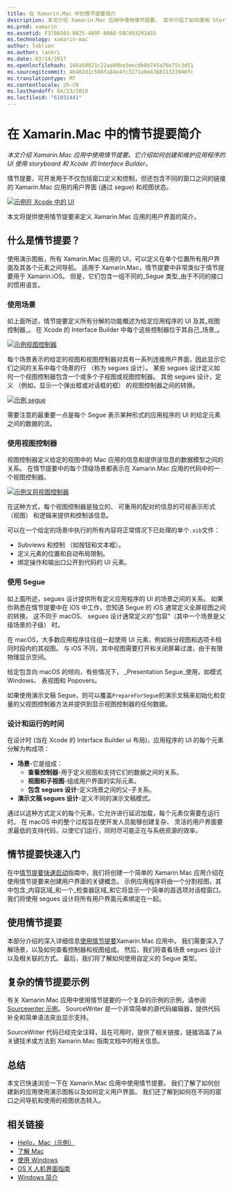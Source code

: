 ```yaml
---
title: 在 Xamarin.Mac 中的情节提要简介
description: 本文介绍 Xamarin.Mac 应用中使用情节提要。 其中介绍了如何使用 Storyboard 和 Xcode 的 Interface Builder 创建和维护应用 UI。
ms.prod: xamarin
ms.assetid: F37BA503-0B25-489F-80A8-58C493291A55
ms.technology: xamarin-mac
author: lobrien
ms.author: laobri
ms.date: 03/14/2017
ms.openlocfilehash: 166a50021c22aa09be3eecdb8b745a70e75c3d51
ms.sourcegitcommit: 4b402d1c508fa84e4fc3171a6e43b811323948fc
ms.translationtype: MT
ms.contentlocale: zh-CN
ms.lasthandoff: 04/23/2019
ms.locfileid: "61031441"
---
```

# <a name="introduction-to-storyboards-in-xamarinmac"></a>在 Xamarin.Mac 中的情节提要简介

_本文介绍 Xamarin.Mac 应用中使用情节提要。它介绍如何创建和维护应用程序的 UI 使用 storyboard 和 Xcode 的 Interface Builder。_

情节提要，可开发用于不仅包括窗口定义和控制，但还包含不同的窗口之间的链接的 Xamarin.Mac 应用的用户界面 (通过 segue) 和视图状态。

[![](images/intro01.png "示例在 Xcode 中的 UI")](images/intro01.png#lightbox)

本文将提供使用情节提要来定义 Xamarin.Mac 应用的用户界面的简介。

<a name="What-are-Storyboards" />

## <a name="what-are-storyboards"></a>什么是情节提要？

使用演示图板，所有 Xamarin.Mac 应用的 UI，可以定义在单个位置所有用户界面及其各个元素之间导航。 适用于 Xamarin.Mac，情节提要中非常类似于情节提要用于 Xamarin.iOS。 但是，它们包含一组不同的_Segue 类型_由于不同的接口的惯用语言。

<a name="Working-with-Scenes" />

### <a name="working-with-scenes"></a>使用场景

如上面所述，情节提要定义所有分解的功能概述为给定应用程序的 UI 及其_视图控制器_。 在 Xcode 的 Interface Builder 中每个这些控制器位于其自己_场景_。

[![](images/intro02.png "示例视图控制器")](images/intro02.png#lightbox)

每个场景表示的给定的视图和视图控制器对具有一系列连接用户界面，因此显示它们之间的关系中每个场景的行 （称为 segues 设计）。 某些 segues 设计定义如何一个视图控制器包含一个或多个子视图或视图控制器。 其他 segues 设计，定义 （例如，显示一个弹出框或对话框的框） 的视图控制器之间的转换。 

[![](images/intro03.png "示例 segue")](images/intro03.png#lightbox)

需要注意的最重要一点是每个 Segue 表示某种形式的应用程序的 UI 的给定元素之间的数据的流。

<a name="Working-with-View-Controllers" />

### <a name="working-with-view-controllers"></a>使用视图控制器

视图控制器定义给定的视图中的 Mac 应用的信息和提供该信息的数据模型之间的关系。 在情节提要中的每个顶级场景都表示在 Xamarin.Mac 应用的代码中的一个视图控制器。

[![](images/intro04.png "示例又将视图控制器")](images/intro04.png#lightbox)

在这种方式，每个视图控制器是独立的、 可重用的配对的信息的可视表示形式 （视图） 和逻辑来提供和控制该信息。

可以在一个给定的场景中执行的所有内容将正常情况下已处理的单个`.xib`文件： 

 - Subviews 和控制 （如按钮和文本框）。
 - 定义元素的位置和自动布局限制。
 - 绑定操作和输出口公开到代码的 UI 元素。

<a name="Working-with-Segues" />

### <a name="working-with-segues"></a>使用 Segue

如上面所述，segues 设计提供所有定义应用程序的 UI 的场景之间的关系。 如果你熟悉在情节提要中在 iOS 中工作，您知道 Segue 的 iOS 通常定义全屏视图之间的转换。 这不同于 macOS、 segues 设计通常定义的"包容"（其中一个场景是父级场景的子级） 时。

在 macOS，大多数应用程序往往组一起使用 UI 元素，例如拆分视图和选项卡相同时段内的其视图。 与 iOS 不同，其中视图需要打开和关闭屏幕过渡，由于有限物理显示空间。

给定包含向 macOS 的倾向，有些情况下， _Presentation Segue_使用，如模式 Windows、 表视图和 Popovers。

如果使用演示文稿 Segue，则可以覆盖`PrepareForSegue`的演示文稿来初始化和变量的父视图控制器方法并提供到显示视图控制器的任何数据。

<a name="Design-and-Run-Times" />

### <a name="design-and-run-times"></a>设计和运行的时间

在设计时 (当在 Xcode 的 Interface Builder ui 布局)，应用程序的 UI 的每个元素分解为构成项：

- **场景**-它是组成：
    - **查看控制器**-用于定义视图和支持它们的数据之间的关系。
    - **视图和子视图**-组成用户界面的实际元素。
    - **包含 segues 设计**-定义场景之间的父-子关系。
- **演示文稿 segues 设计**-定义不同的演示文稿模式。 

通过以这种方式定义的每个元素，它允许进行延迟加载，每个元素仅需要在运行时。 在 macOS 中的整个过程旨在使开发人员能够创建复杂、 灵活的用户界面要求最低的支持代码，以使它们运行，同时尽可能正在与系统资源的效率。

<a name="Storyboard-Quick-Start" />

## <a name="storyboard-quick-start"></a>情节提要快速入门

在中[情节提要快速启动](~/mac/platform/storyboards/quickstart.md)指南中，我们将创建一个简单的 Xamarin.Mac 应用介绍在使用情节提要来创建用户界面的关键概念。 示例应用程序将由一个分割视图，其中包含_内容区域_和一个_检查器区域_和它将显示一个简单的首选项对话框窗口。 我们将使用 segues 设计将所有用户界面元素绑定在一起。

<a name="Working-with-Storyboards" />

## <a name="working-with-storyboards"></a>使用情节提要

本部分介绍的深入详细信息[使用情节提要](~/mac/platform/storyboards/indepth.md)Xamarin.Mac 应用中。 我们需要深入了解场景，以及如何查看控制器和视图组成。 然后，我们将查看场景 segues 设计以及相关联的方式。 最后，我们将了解如何使用自定义的 Segue 类型。 

<a name="Complex-Storyboard-Example" />

## <a name="complex-storyboard-example"></a>复杂的情节提要示例

有关 Xamarin.Mac 应用中使用情节提要的一个复杂的示例的示例，请参阅[Sourcewriter 示例](https://developer.xamarin.com/samples/mac/SourceWriter/)。 SourceWriter 是一个非常简单的源代码编辑器，提供代码补全和简单语法突出显示支持。

SourceWriter 代码已经完全注释，且在可用时，提供了相关链接，链接涵盖了从关键技术或方法到 Xamarin.Mac 指南文档中的相关信息。

<a name="Summary" />

## <a name="summary"></a>总结

本文已快速浏览一下在 Xamarin.Mac 应用中使用情节提要。 我们了解了如何创建新的应用使用演示图板以及如何定义用户界面。 我们还了解到如何在不同的窗口之间导航和使用的视图状态转入。


## <a name="related-links"></a>相关链接

- [Hello，Mac（示例）](https://developer.xamarin.com/samples/mac/Hello_Mac/)
- [了解 Mac](~/mac/get-started/hello-mac.md)
- [使用 Windows](~/mac/user-interface/window.md)
- [OS X 人机界面指南](https://developer.apple.com/library/mac/documentation/UserExperience/Conceptual/OSXHIGuidelines/)
- [Windows 简介](https://developer.apple.com/library/mac/documentation/Cocoa/Conceptual/WinPanel/Introduction.html#//apple_ref/doc/uid/10000031-SW1)
